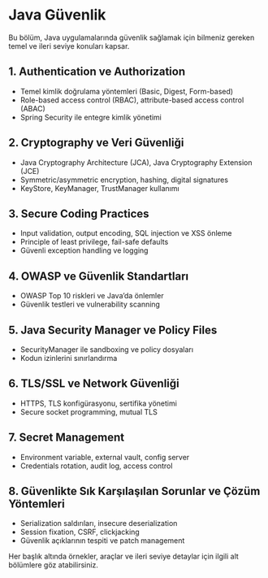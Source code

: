 # Java Güvenlik

Bu bölüm, Java uygulamalarında güvenlik sağlamak için bilmeniz gereken temel ve ileri seviye konuları kapsar.

## 1. Authentication ve Authorization
- Temel kimlik doğrulama yöntemleri (Basic, Digest, Form-based)
- Role-based access control (RBAC), attribute-based access control (ABAC)
- Spring Security ile entegre kimlik yönetimi

## 2. Cryptography ve Veri Güvenliği
- Java Cryptography Architecture (JCA), Java Cryptography Extension (JCE)
- Symmetric/asymmetric encryption, hashing, digital signatures
- KeyStore, KeyManager, TrustManager kullanımı

## 3. Secure Coding Practices
- Input validation, output encoding, SQL injection ve XSS önleme
- Principle of least privilege, fail-safe defaults
- Güvenli exception handling ve logging

## 4. OWASP ve Güvenlik Standartları
- OWASP Top 10 riskleri ve Java’da önlemler
- Güvenlik testleri ve vulnerability scanning

## 5. Java Security Manager ve Policy Files
- SecurityManager ile sandboxing ve policy dosyaları
- Kodun izinlerini sınırlandırma

## 6. TLS/SSL ve Network Güvenliği
- HTTPS, TLS konfigürasyonu, sertifika yönetimi
- Secure socket programming, mutual TLS

## 7. Secret Management
- Environment variable, external vault, config server
- Credentials rotation, audit log, access control

## 8. Güvenlikte Sık Karşılaşılan Sorunlar ve Çözüm Yöntemleri
- Serialization saldırıları, insecure deserialization
- Session fixation, CSRF, clickjacking
- Güvenlik açıklarının tespiti ve patch management

Her başlık altında örnekler, araçlar ve ileri seviye detaylar için ilgili alt bölümlere göz atabilirsiniz.

